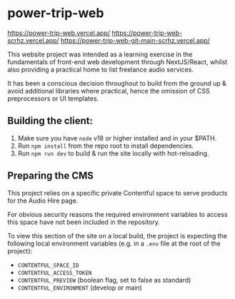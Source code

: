 # power-trip-web

https://power-trip-web.vercel.app/
https://power-trip-web-scrhz.vercel.app/
https://power-trip-web-git-main-scrhz.vercel.app/

This website project was intended as a learning exercise in the fundamentals of front-end web development through NextJS/React, whilst also providing a practical home to list freelance audio services.

It has been a conscious decision throughout to build from the ground up & avoid additional libraries where practical, hence the omission of CSS preprocessors or UI templates.

## Building the client:

1. Make sure you have `node` v18 or higher installed and in your $PATH.
2. Run `npm install` from the repo root to install dependencies.
3. Run `npm run dev` to build & run the site locally with hot-reloading.

## Preparing the CMS

This project relies on a specific private Contentful space to serve products for the Audio Hire page.

For obvious security reasons the required environment variables to access this space have not been included in the repository.

To view this section of the site on a local build, the project is expecting the following local environment variables (e.g. in a `.env` file at the root of the project):

-   `CONTENTFUL_SPACE_ID`
-   `CONTENTFUL_ACCESS_TOKEN`
-   `CONTENTFUL_PREVIEW` (boolean flag, set to false as standard)
-   `CONTENTFUL_ENVIRONMENT` (develop or main)
